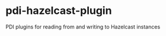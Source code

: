pdi-hazelcast-plugin
====================

PDI plugins for reading from and writing to Hazelcast instances
